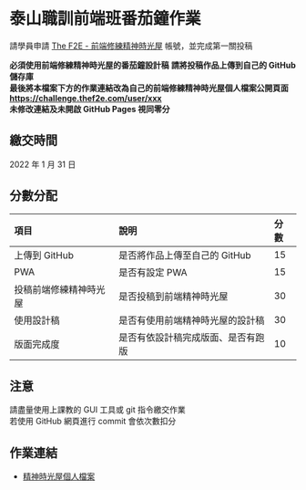 # 泰山職訓前端班番茄鐘作業
請學員申請 [The F2E - 前端修練精神時光屋](https://challenge.thef2e.com/) 帳號，並完成第一關投稿  

**必須使用前端修練精神時光屋的番茄鐘設計稿**
**請將投稿作品上傳到自己的 GitHub 儲存庫**  
**最後將本檔案下方的作業連結改為自己的前端修練精神時光屋個人檔案公開頁面 https://challenge.thef2e.com/user/xxx**  
**未修改連結及未開啟 GitHub Pages 視同零分**

## 繳交時間
2022 年 1 月 31 日

## 分數分配
|項⽬|說明|分數|
|:---|:---|:---|
|上傳到 GitHub|是否將作品上傳⾄自己的 GitHub|15|
|PWA|是否有設定 PWA|15|
|投稿前端修練精神時光屋|是否投稿到前端精神時光屋|30|
|使用設計稿|是否有使用前端精神時光屋的設計稿|30|
|版面完成度|是否有依設計稿完成版面、是否有跑版|10|

## 注意
請盡量使用上課教的 GUI 工具或 git 指令繳交作業  
若使用 GitHub 網頁進行 commit 會依次數扣分

## 作業連結
- [精神時光屋個人檔案](https://challenge.thef2e.com/user/4474?schedule=4605)
